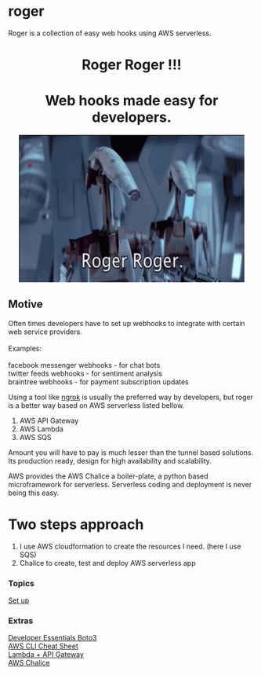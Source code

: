 # roger

Roger is a collection of easy web hooks using AWS serverless.


<h1 align="center">Roger Roger !!!</h1>
<h1 align="center">Web hooks made easy for developers.</h1>

<p align="center">
    <img width="460" height="300" src="https://github.com/isurudevj/roger/raw/main/github-docs/roger-roger.gif">
</p>


<h2>Motive</h2>

<p>
Often times developers have to set up webhooks to integrate with certain web service providers.
<br><br>Examples:<br><br>
facebook messenger webhooks - for chat bots<br>
twitter feeds webhooks - for sentiment analysis<br> 
braintree webhooks - for payment subscription updates<br>
</p>

Using a tool like [ngrok](https://ngrok.com) is usually the preferred way by developers,
but roger is a better way based on AWS serverless listed bellow.

1. AWS API Gateway
2. AWS Lambda
3. AWS SQS

Amount you will have to pay is much lesser than the tunnel based solutions.
Its production ready, design for high availability and scalability.

AWS provides the AWS Chalice a boiler-plate, a python based microframework for serverless.
Serverless coding and deployment is never being this easy.


# Two steps approach

1. I use AWS cloudformation to create the resources I need. (here I use SQS)
2. Chalice to create, test and deploy AWS serverless app

### Topics

[Set up](chalice.md)

### Extras

[Developer Essentials Boto3](DEVELOPER.md)<br>
[AWS CLI Cheat Sheet](aws-cli-cheat-sheet.md)<br>
[Lambda + API Gateway](https://docs.aws.amazon.com/code-samples/latest/catalog/python-lambda-boto_client_examples-api_gateway_rest.py.html) <br>
[AWS Chalice](chalice-resources.md) <br>
